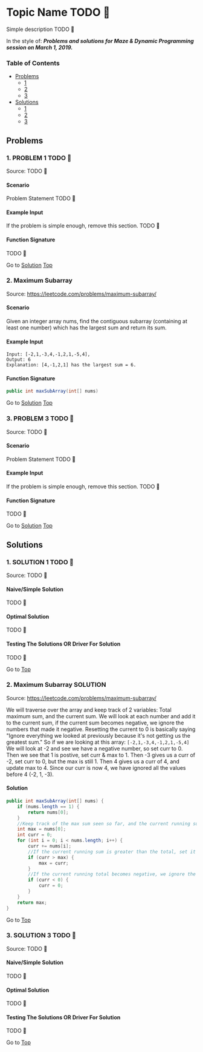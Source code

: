<!-- Don't remove -->
<a name="top"/>

# Topic Name TODO :bug:

Simple description TODO :bug:

In the style of:
***Problems and solutions for Maze & Dynamic Programming session on March 1, 2019.***

### Table of Contents

* [Problems](#problems)
  * [1](#p1)
  * [2](#p2)
  * [3](#p3)
* [Solutions](#solutions)
  * [1](#s1)
  * [2](#s2)
  * [3](#s3)

<!-- Don't remove -->
<a name="problems"/>

## Problems

<a name="p1"/>

### 1. PROBLEM 1 TODO :bug:

Source: TODO :bug:

#### Scenario

Problem Statement TODO :bug:

#### Example Input

If the problem is simple enough, remove this section. TODO :bug:

#### Function Signature

TODO :bug:

<!-- Don't remove -->
Go to [Solution](#s1)   [Top](#top)

<!-- Don't remove -->
<a name="p2"/>

### 2. Maximum Subarray

Source: https://leetcode.com/problems/maximum-subarray/

#### Scenario

Given an integer array nums, find the contiguous subarray (containing at least one number) which has the largest sum and return its sum.

#### Example Input

```
Input: [-2,1,-3,4,-1,2,1,-5,4],
Output: 6
Explanation: [4,-1,2,1] has the largest sum = 6.
```

#### Function Signature

```java
public int maxSubArray(int[] nums)
```

<!-- Don't remove -->
Go to [Solution](#s2)   [Top](#top)

<!-- Don't remove -->
<a name="p3"/>

### 3. PROBLEM 3 TODO :bug:

Source: TODO :bug:

#### Scenario

Problem Statement TODO :bug:

#### Example Input

If the problem is simple enough, remove this section. TODO :bug:

#### Function Signature

TODO :bug:

<!-- Don't remove -->
Go to [Solution](#s3)   [Top](#top)

<!-- Don't remove -->
<a name="solutions"/>

## Solutions

<!-- Don't remove -->
<a name="s1"/>

### 1. SOLUTION 1 TODO :bug:

Source: TODO :bug:

#### Naive/Simple Solution

TODO :bug:

#### Optimal Solution

TODO :bug:

#### Testing The Solutions OR Driver For Solution

TODO :bug:

<!-- Don't remove -->
Go to [Top](#top)

<!-- Don't remove -->
<a name="s2"/>

### 2. Maximum Subarray SOLUTION

Source: https://leetcode.com/problems/maximum-subarray/

We will traverse over the array and keep track of 2 variables: Total maximum sum, and the current sum.
We will look at each number and add it to the current sum, if the current sum becomes negative, we ignore the numbers that made it negative.
Resetting the current to 0 is basically saying "Ignore everything we looked at previously because it's not getting us the greatest sum."
So if we are looking at this array: `[-2,1,-3,4,-1,2,1,-5,4]`
We will look at -2 and see we have a negative number, so set curr to 0. 
Then we see that 1 is postive, set curr & max to 1. 
Then -3 gives us a curr of -2, set curr to 0, but the max is still 1.
Then 4 gives us a curr of 4, and update max to 4. Since our curr is now 4, we have ignored all the values before 4 (-2, 1, -3).

#### Solution

```java
public int maxSubArray(int[] nums) {
    if (nums.length == 1) {
        return nums[0];
    }
    //Keep track of the max sum seen so far, and the current running sum.
    int max = nums[0];
    int curr = 0;
    for (int i = 0; i < nums.length; i++) {
        curr += nums[i];
        //If the current running sum is greater than the total, set it to max.
        if (curr > max) {
            max = curr;
        }
        //If the current running total becomes negative, we ignore the numbers
        if (curr < 0) {
            curr = 0;
        }
    }
    return max;
}
```

<!-- Don't remove -->
Go to [Top](#top)

<!-- Don't remove -->
<a name="s3"/>

### 3. SOLUTION 3 TODO :bug:

Source: TODO :bug:

#### Naive/Simple Solution 

TODO :bug:

#### Optimal Solution

TODO :bug:

#### Testing The Solutions OR Driver For Solution

TODO :bug:

<!-- Don't remove -->
Go to [Top](#top)

